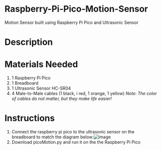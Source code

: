 # Raspberry-Pi-Pico-Motion-Sensor
Motion Sensor built using Raspberry Pi Pico and Ultrasonic Sensor

# Description

# Materials Needed
1. 1 Raspberry Pi Pico
2. 1 Breadboard
3. 1 Ultrasonic Sensor HC-SR04
4. 4 Male-to-Male cables (1 black, i red, 1 orange, 1 yellow)
_Note: The color of cables do not matter, but they make life easier!_

# Instructions
1. Connect the raspberry pi pico to the ultrasonic sensor on the breadboard to match the diagram below:![image](https://user-images.githubusercontent.com/66813474/152418568-89ebe835-5397-4120-8fc0-d93c8a43a6a6.png)
2. Download picoMotion.py and run it on the the Raspberry Pi Pico
